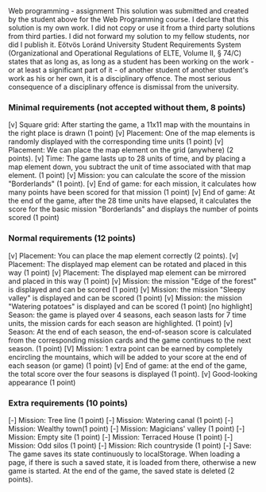 <Jamil Shahverdiyev>
<CDWCRZ>
Web programming - assignment
This solution was submitted and created by the student above for the Web Programming course.
I declare that this solution is my own work. I did not copy or use it from a third party
solutions from third parties. I did not forward my solution to my fellow students, nor did I publish it.
Eötvös Loránd University Student Requirements System
(Organizational and Operational Regulations of ELTE, Volume II, § 74/C) states that as long as,
as long as a student has been working on the work - or at least a significant part of it - of another student
of another student's work as his or her own, it is a disciplinary offence.
The most serious consequence of a disciplinary offence is dismissal from the university.

### Minimal requirements (not accepted without them, 8 points)
[v] Square grid: After starting the game, a 11x11 map with the mountains in the right place is drawn (1 point)
[v] Placement: One of the map elements is randomly displayed with the corresponding time units (1 point)
[v] Placement: We can place the map element on the grid (anywhere) (2 points).
[v] Time: The game lasts up to 28 units of time, and by placing a map element down, you subtract the unit of time associated with that map element. (1 point)
[v] Mission: you can calculate the score of the mission "Borderlands" (1 point).
[v] End of game: for each mission, it calculates how many points have been scored for that mission (1 point)
[v] End of game: At the end of the game, after the 28 time units have elapsed, it calculates the score for the basic mission "Borderlands" and displays the number of points scored (1 point)

### Normal requirements (12 points)
[v] Placement: You can place the map element correctly (2 points).
[v] Placement: The displayed map element can be rotated and placed in this way (1 point)
[v] Placement: The displayed map element can be mirrored and placed in this way (1 point)
[v] Mission: the mission "Edge of the forest" is displayed and can be scored (1 point)
[v] Mission: the mission "Sleepy valley" is displayed and can be scored (1 point)
[v] Mission: the mission "Watering potatoes" is displayed and can be scored (1 point)
[no highlight] Season: the game is played over 4 seasons, each season lasts for 7 time units, the mission cards for each season are highlighted. (1 point)
[v] Season: At the end of each season, the end-of-season score is calculated from the corresponding mission cards and the game continues to the next season. (1 point)
[V] Mission: 1 extra point can be earned by completely encircling the mountains, which will be added to your score at the end of each season (or game) (1 point)
[v] End of game: at the end of the game, the total score over the four seasons is displayed (1 point).
[v] Good-looking appearance (1 point)

### Extra requirements (10 points)
[-] Mission: Tree line (1 point)
[-] Mission: Watering canal (1 point)
[-] Mission: Wealthy town(1 point)
[-] Mission: Magicians' valley (1 point)
[-] Mission: Empty site (1 point)
[-] Mission: Terraced House (1 point)
[-] Mission: Odd silos (1 point)
[-] Mission: Rich countryside (1 point)
[-] Save: The game saves its state continuously to localStorage. When loading a page, if there is such a saved state, it is loaded from there, otherwise a new game is started. At the end of the game, the saved state is deleted (2 points).